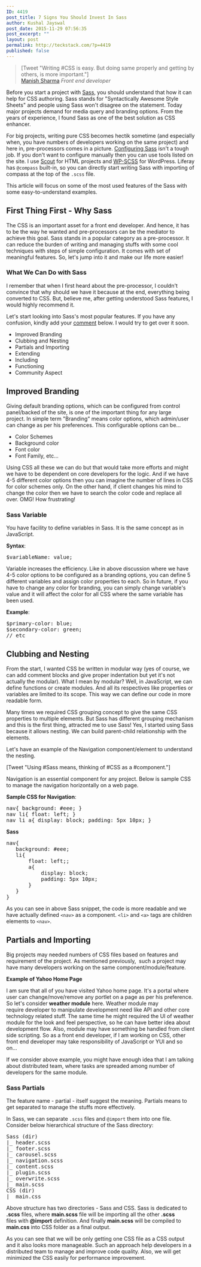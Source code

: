 ```yaml
---
ID: 4419
post_title: 7 Signs You Should Invest In Sass
author: Kushal Jayswal
post_date: 2015-11-29 07:56:35
post_excerpt: ""
layout: post
permalink: http://teckstack.com/?p=4419
published: false
---
```

<blockquote>[Tweet "Writing #CSS is easy. But doing same properly and getting by others, is more important."]

<footer><a href="https://twitter.com/manishweb2009" target="_blank">Manish Sharma</a>
<cite title="If I Use (http://ifiuse.com)"><em>Front end developer</em></cite></footer></blockquote>
Before you start a project with <a href="http://sass-lang.com/" target="_blank">Sass</a>, you should understand that how it can help for CSS authoring. Sass stands for "Syntactically Awesome Style Sheets" and people using Sass won't disagree on the statement. Today major projects demand for media query and branding options. From the years of experience, I found Sass as one of the best solution as CSS enhancer.

For big projects, writing pure CSS becomes hectik sometime (and especially when, you have numbers of developers working on the same project) and here in, pre-processors comes in a picture. <a href="http://teckstack.com/how-to-configure-sass-for-html-projects">Configuring Sass</a> isn't a tough job. If you don't want to configure manually then you can use tools listed on the site. I use <a href="http://mhs.github.io/scout-app/" target="_blank">Scout</a> for HTML projects and <a href="https://wordpress.org/plugins/wp-scss/" target="_blank">WP-SCSS</a> for WordPress. Liferay has <code>@compass</code> built-in, so you can directly start writing Sass with importing of compass at the top of the <code>.scss</code> file.

This article will focus on some of the most used features of the Sass with some easy-to-understand examples.
<h2>First Thing First - Why Sass</h2>
The CSS is an important asset for a front end developer. And hence, it has to be the way he wanted and pre-processors can be the mediator to achieve this goal. Sass stands in a popular category as a pre-processor. It can reduce the burden of writing and managing stuffs with some cool techniques with steps of simple configuration. It comes with set of meaningful features. So, let's jump into it and make our life more easier!
<h3>What We Can Do with Sass</h3>
I remember that when I first heard about the pre-processor, I couldn't convince that why should we have it because at the end, everything being converted to CSS. But, believe me, after getting understood Sass features, I would highly recommend it.

Let's start looking into Sass's most popular features.
If you have any confusion, kindly add your <a href="/#comments">comment</a> below. I would try to get over it soon.
<ul>
	<li>Improved Branding</li>
	<li>Clubbing and Nesting</li>
	<li>Partials and Importing</li>
	<li>Extending</li>
	<li>Including</li>
	<li>Functioning</li>
	<li>Community Aspect</li>
</ul>
<h2>Improved Branding</h2>
Giving default branding options, which can be configured from control panel/backed of the site, is one of the important thing for any large project. In simple term "Branding" means color options, which admin/user can change as per his preferences. This configurable options can be...
<ul>
	<li>Color Schemes</li>
	<li>Background color</li>
	<li>Font color</li>
	<li>Font Family, etc...</li>
</ul>
Using CSS all these we can do but that would take more efforts and might we have to be dependent on core developers for the logic. And if we have 4-5 different color options then you can imagine the number of lines in CSS for color schemes only. On the other hand, if client changes his mind to change the color then we have to search the color code and replace all over. OMG! How frustrating!
<h3>Sass Variable</h3>
You have facility to define variables in Sass. It is the same concept as in JavaScript.

<strong>Syntax</strong>:
<pre>$variableName: value;</pre>
Variable increases the efficiency. Like in above discussion where we have 4-5 color options to be configured as a branding options, you can define 5 different variables and assign color properties to each. So in future, if you have to change any color for branding, you can simply change variable's value and it will affect the color for all CSS where the same variable has been used.

<strong>Example</strong>:
<pre>$primary-color: blue;
$secondary-color: green;
// etc</pre>
<h2>Clubbing and Nesting</h2>
From the start, I wanted CSS be written in modular way (yes of course, we can add comment blocks and give proper indentation but yet it's not actually the modular). What I mean by modular? Well, in JavaScript, we can define functions or create modules. And all its respectives like properties or variables are limited to its scope. This way we can define our code in more readable form.

Many times we required CSS grouping concept to give the same CSS properties to multiple elements. But Sass has different grouping mechanism and this is the first thing, attracted me to use Sass! Yes, I started using Sass because it allows nesting. We can build parent-child relationship with the elements.

Let's have an example of the Navigation component/element to understand the nesting.

[Tweet "Using #Sass means, thinking of #CSS as a #component."]

Navigation is an essential component for any project. Below is sample CSS to manage the navigation horizontally on a web page.

<strong>Sample CSS for Navigation</strong>:
<pre>nav{ background: #eee; }
nav li{ float: left; }
nav li a{ display: block; padding: 5px 10px; }</pre>
<strong>Sass</strong>
<pre>nav{
   background: #eee;
   li{
       float: left;;
       a{
           display: block;
           padding: 5px 10px;
       }
   }
}</pre>
As you can see in above Sass snippet, the code is more readable and we have actually defined <code>&lt;nav&gt;</code> as a component. <code>&lt;li&gt;</code> and <code>&lt;a&gt;</code> tags are children elements to <code>&lt;nav&gt;</code>.
<h2>Partials and Importing</h2>
Big projects may needed numbers of CSS files based on features and requirement of the project. As mentioned previously,  such a project may have many developers working on the same component/module/feature.

<strong>Example of Yahoo Home Page</strong>

I am sure that all of you have visited Yahoo home page. It's a portal where user can change/move/remove any portlet on a page as per his preference. So let's consider <strong>weather module</strong> here. Weather module may require developer to manipulate development need like API and other core technology related stuff. The same time he might required the UI of weather module for the look and feel perspective, so he can have better idea about development flow. Also, module may have something be handled from client side scripting. So as a front end developer, if I am working on CSS, other front end developer may take responsibility of JavaScript or YUI and so on...

If we consider above example, you might have enough idea that I am talking about distributed team, where tasks are spreaded among number of developers for the same module.
<h3>Sass Partials</h3>
The feature name - partial - itself suggest the meaning. Partials means to get separated to manage the stuffs more effectively.

In Sass, we can separate <code>.scss</code> files and <code>@import</code> them into one file. Consider below hierarchical structure of the Sass directory:
<pre>Sass (dir)
|_ header.scss
|_ footer.scss
|_ carousel.scss
|_ navigation.scss
|_ content.scss
|_ plugin.scss
|_ overwrite.scss
|_ main.scss
CSS (dir)
|_ main.css</pre>
Above structure has two directories - Sass and CSS. Sass is dedicated to <strong>.scss</strong> files, where <strong>main.scss</strong> file will be importing all the other <strong>.scss</strong> files with <strong>@import</strong> definition. And finally <strong>main.scss</strong> will be compiled to <strong>main.css</strong> into CSS folder as a final output.

As you can see that we will be only getting one CSS file as a CSS output and it also looks more manageable. Such an approach help developers in a distributed team to manage and improve code quality. Also, we will get minimized the CSS easily for performance improvement.

&nbsp;